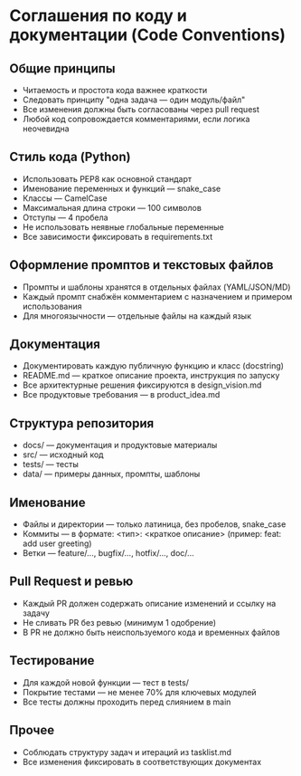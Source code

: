 # Соглашения по коду и документации (Code Conventions)

## Общие принципы
- Читаемость и простота кода важнее краткости
- Следовать принципу "одна задача — один модуль/файл"
- Все изменения должны быть согласованы через pull request
- Любой код сопровождается комментариями, если логика неочевидна

## Стиль кода (Python)
- Использовать PEP8 как основной стандарт
- Именование переменных и функций — snake_case
- Классы — CamelCase
- Максимальная длина строки — 100 символов
- Отступы — 4 пробела
- Не использовать неявные глобальные переменные
- Все зависимости фиксировать в requirements.txt

## Оформление промптов и текстовых файлов
- Промпты и шаблоны хранятся в отдельных файлах (YAML/JSON/MD)
- Каждый промпт снабжён комментарием с назначением и примером использования
- Для многоязычности — отдельные файлы на каждый язык

## Документация
- Документировать каждую публичную функцию и класс (docstring)
- README.md — краткое описание проекта, инструкция по запуску
- Все архитектурные решения фиксируются в design_vision.md
- Все продуктовые требования — в product_idea.md

## Структура репозитория
- docs/ — документация и продуктовые материалы
- src/ — исходный код
- tests/ — тесты
- data/ — примеры данных, промпты, шаблоны

## Именование
- Файлы и директории — только латиница, без пробелов, snake_case
- Коммиты — в формате: <тип>: <краткое описание> (пример: feat: add user greeting)
- Ветки — feature/..., bugfix/..., hotfix/..., doc/...

## Pull Request и ревью
- Каждый PR должен содержать описание изменений и ссылку на задачу
- Не сливать PR без ревью (минимум 1 одобрение)
- В PR не должно быть неиспользуемого кода и временных файлов

## Тестирование
- Для каждой новой функции — тест в tests/
- Покрытие тестами — не менее 70% для ключевых модулей
- Все тесты должны проходить перед слиянием в main

## Прочее
- Соблюдать структуру задач и итераций из tasklist.md
- Все изменения фиксировать в соответствующих документах 